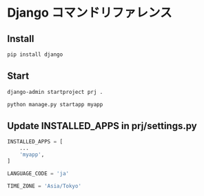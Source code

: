 # Django コマンドリファレンス

## Install

```bash
pip install django
```

## Start

```bash
django-admin startproject prj .
```

```bash
python manage.py startapp myapp
```

## Update INSTALLED_APPS in prj/settings.py

```python
INSTALLED_APPS = [
    ...
    'myapp',
]

LANGUAGE_CODE = 'ja'

TIME_ZONE = 'Asia/Tokyo'
```
